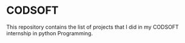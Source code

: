 # CODSOFT
This repository contains the list of projects that I did in my CODSOFT internship in python Programming.
